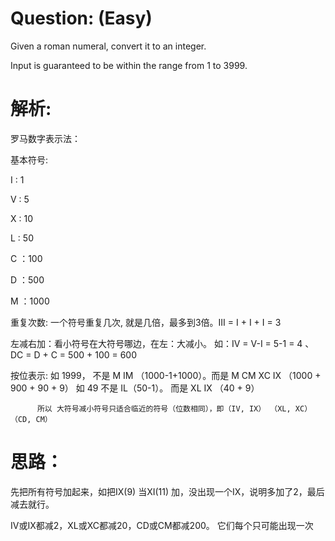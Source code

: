 # Question: (Easy)

Given a roman numeral, convert it to an integer.

Input is guaranteed to be within the range from 1 to 3999.

# 解析:

罗马数字表示法：

基本符号:

I : 1

V : 5

X : 10

L : 50

C ：100

D ：500

M ：1000

重复次数: 一个符号重复几次, 就是几倍，最多到3倍。III = I + I + I = 3

左减右加：看小符号在大符号哪边，在左：大减小。 如：IV = V-I = 5-1 = 4 、 DC = D + C = 500 + 100 = 600 

按位表示: 如 1999， 不是 M IM （1000-1+1000）。而是 M CM XC IX （1000 + 900 + 90 + 9）
		  如 49  不是 IL（50-1）。 而是 XL IX （40 + 9）
		  
		  所以 大符号减小符号只适合临近的符号（位数相同），即（IV, IX） （XL, XC）（CD, CM）
		  
# 思路：

先把所有符号加起来，如把IX(9) 当XI(11) 加，没出现一个IX，说明多加了2，最后减去就行。

IV或IX都减2，XL或XC都减20，CD或CM都减200。 它们每个只可能出现一次